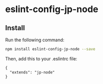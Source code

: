 # eslint-config-jp-node


## Install
Run the following command:

```bash
npm install eslint-config-jp-node --save
```

Then, add this to your .eslintrc file:

```
{
  "extends": "jp-node"
}
```
